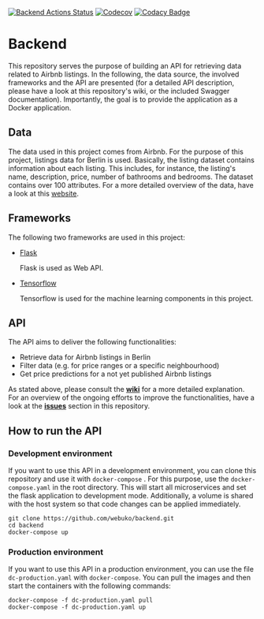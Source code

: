 [![Backend Actions Status](https://github.com/webuko/backend/workflows/ci-cd/badge.svg)](https://github.com/webuko/backend/actions)
[![Codecov](https://codecov.io/gh/webuko/backend/branch/main/graph/badge.svg?token=JU4PD2E8MU)](https://codecov.io/gh/webuko/backend)
[![Codacy Badge](https://app.codacy.com/project/badge/Grade/06921c99537e4a6ba307389b28f8e11d)](https://www.codacy.com/gh/webuko/backend/dashboard?utm_source=github.com&amp;utm_medium=referral&amp;utm_content=webuko/backend&amp;utm_campaign=Badge_Grade)

# Backend

This repository serves the purpose of building an API for retrieving data related to Airbnb listings. In the following,
the data source, the involved frameworks and the API are presented (for a detailed API description, please have a look
at this repository's wiki, or the included Swagger documentation). Importantly, the goal is to provide the application
as a Docker application.

## Data

The data used in this project comes from Airbnb. For the purpose of this project, listings data for Berlin is used.
Basically, the listing dataset contains information about each listing. This includes, for instance, the listing's name,
description, price, number of bathrooms and bedrooms. The dataset contains over 100 attributes. For a more detailed
overview of the data, have a look at this [website](http://insideairbnb.com/get-the-data.html).

## Frameworks

The following two frameworks are used in this project:

- [Flask](https://flask.palletsprojects.com/en/2.0.x/)

  Flask is used as Web API.

- [Tensorflow](https://www.tensorflow.org)

  Tensorflow is used for the machine learning components in this project.

## API

The API aims to deliver the following functionalities:

- Retrieve data for Airbnb listings in Berlin
- Filter data (e.g. for price ranges or a specific neighbourhood)
- Get price predictions for a not yet published Airbnb listings

As stated above, please consult the **[wiki](https://github.com/webuko/backend/wiki/API-Documentation)** for a more
detailed explanation. For an overview of the ongoing efforts to improve the functionalities, have a look at
the **[issues](https://github.com/webuko/backend/issues)** section in this repository.

## How to run the API

### Development environment

If you want to use this API in a development environment, you can clone this repository and use it with `docker-compose`
. For this purpose, use the `docker-compose.yaml` in the root directory. This will start all microservices and set the
flask application to development mode. Additionally, a volume is shared with the host system so that code changes can be
applied immediately.

```
git clone https://github.com/webuko/backend.git
cd backend
docker-compose up
```

### Production environment

If you want to use this API in a production environment, you can use the file `dc-production.yaml` with
`docker-compose`. You can pull the images and then start the containers with the following commands:

```
docker-compose -f dc-production.yaml pull
docker-compose -f dc-production.yaml up
```
